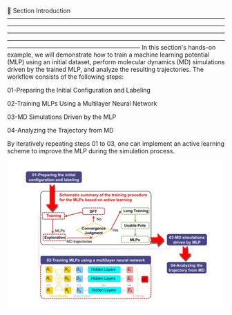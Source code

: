 📘 Section Introduction
——————————————————————————————————————————————————————————————————————————————————————————————————————————————————————————————————————————————————————————————————————
In this section's hands-on example, we will demonstrate how to train a machine learning potential (MLP) using an initial dataset, perform molecular dynamics (MD) simulations driven by the trained MLP, and analyze the resulting trajectories. The workflow consists of the following steps:

01-Preparing the Initial Configuration and Labeling

02-Training MLPs Using a Multilayer Neural Network

03-MD Simulations Driven by the MLP

04-Analyzing the Trajectory from MD

By iteratively repeating steps 01 to 03, one can implement an active learning scheme to improve the MLP during the simulation process.

<p float="left">
  <img src="https://raw.githubusercontent.com/AMLS-PRG/AtomML-Course/main/module-5/Figure5-1.jpg" width="500">
</p>

